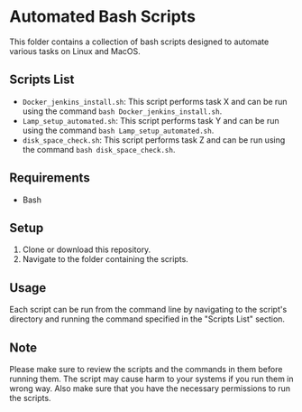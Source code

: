 # Automated Bash Scripts

This folder contains a collection of bash scripts designed to automate various tasks on Linux and MacOS. 

## Scripts List
- `Docker_jenkins_install.sh`: This script performs task X and can be run using the command `bash Docker_jenkins_install.sh`.
- `Lamp_setup_automated.sh`: This script performs task Y and can be run using the command `bash Lamp_setup_automated.sh`.
- `disk_space_check.sh`: This script performs task Z and can be run using the command `bash disk_space_check.sh`.

## Requirements
- Bash

## Setup
1. Clone or download this repository.
2. Navigate to the folder containing the scripts.

## Usage
Each script can be run from the command line by navigating to the script's directory and running the command specified in the "Scripts List" section.

## Note
Please make sure to review the scripts and the commands in them before running them. The script may cause harm to your systems if you run them in wrong way. Also make sure that you have the necessary permissions to run the scripts.

